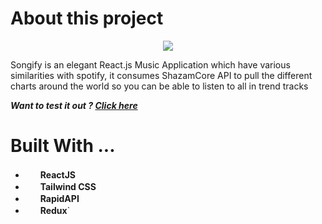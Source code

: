 # About this project
<p align="center">
<img src="https://user-images.githubusercontent.com/73201973/194348979-74ed0391-f017-467e-b8cd-b24c8139b61d.PNG" />
</p>

Songify is an elegant React.js Music Application which have various similarities with spotify, it consumes ShazamCore API to pull the different charts around the world 
so you can be able to listen to all in trend tracks

*__Want to test it out ? <a href="https://sd-songify.netlify.app/"><b>Click here</b></a>__*

# Built With ...
* <img src="https://user-images.githubusercontent.com/73201973/194350759-c7f3f12a-71cf-475e-8b6a-7087a64aef6c.png" width="16" height="16" />&nbsp; <b>ReactJS</b>
* <img src="https://user-images.githubusercontent.com/73201973/194351241-892eb2a0-bcf9-470f-98d1-8251680b5130.png" width="16" height="16" />&nbsp; <b>Tailwind CSS</b>
* <img src="https://user-images.githubusercontent.com/73201973/194351717-7863b7a3-32a3-47d2-82b4-896a09944d29.jpg" width="16" height="16" />&nbsp; <b>RapidAPI</b>
* <img src="https://user-images.githubusercontent.com/73201973/194351292-e3b834c8-41af-45fb-8d1a-d500373823a6.png" width="16" height="16" />&nbsp; <b>Redux</b>`


